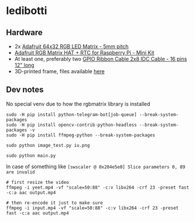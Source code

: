 # ledibotti

## Hardware
* 2x [Adafruit 64x32 RGB LED Matrix - 5mm pitch](https://www.printables.com/model/1095162-64x64-p5-rgb-led-matrix-frame-and-feet-with-rasper)
* [Adafruit RGB Matrix HAT + RTC for Raspberry Pi - Mini Kit](https://www.adafruit.com/product/2345)
* At least one, preferably two [GPIO Ribbon Cable 2x8 IDC Cable - 16 pins 12" long](https://www.adafruit.com/product/4170)
* 3D-printed frame, files available [here](https://www.printables.com/model/1095162-64x64-p5-rgb-led-matrix-frame-and-feet-with-rasper)

## Dev notes

No special venv due to how the rgbmatrix library is installed

```
sudo -H pip install python-telegram-bot[job-queue] --break-system-packages
sudo -H pip install opencv-contrib-python-headless --break-system-packages -v
sudo -H pip install ffmpeg-python --break-system-packages

sudo python image_test.py iu.png

sudo python main.py
```

In case of something like `[swscaler @ 0x204e5e0] Slice parameters 0, 89 are invalid`

```
# first resize the video
ffmpeg -i yeet.mp4 -vf "scale=50:88" -c:v libx264 -crf 23 -preset fast -c:a aac output.mp4

# then re-encode it just to make sure
ffmpeg -i input.mp4 -vf "scale=50:88" -c:v libx264 -crf 23 -preset fast -c:a aac output.mp4
```
